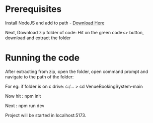 # Prerequisites

Install NodeJS and add to path - [Download Here](https://nodejs.org/en/download/)

Next, Download zip folder of code:
   Hit on the green code<> button, download and extract the folder

# Running the code
After extracting from zip, open the folder, open command prompt and navigate to the path of the folder:


  For eg: if folder is on c drive:
  c:/... > cd VenueBookingSystem-main

Now hit : npm init

Next    : npm run dev 

Project will be started in localhost:5173.
